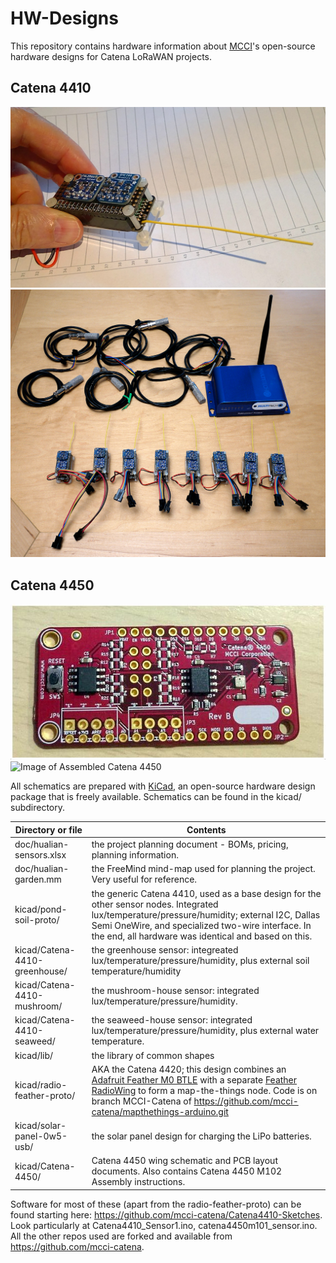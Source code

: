 # HW-Designs
This repository contains hardware information about [MCCI](http://www.mcci.com)'s open-source hardware designs for Catena LoRaWAN projects.

Catena 4410
-----------
<img src="/assets/MCCI-Catena-4410-1080x620.jpg" alt="Image of Catena 4410" /> 
<Img src="/assets/catena-4410-hualian-kit-20161104-rough-1024x871.jpg" alt="Image of garden shipment" /> 

Catena 4450
-----------
<img src="/assets/Catena-4450-Wing.jpg" alt="Image of Catena 4450 wing" /> 
<img src="/assets/Asseembled_Catena-4450.jpg" alt="Image of Assembled Catena 4450" />

All schematics are prepared with [KiCad](http://kicad-pcb.org/), an open-source hardware design package that is freely available. 
Schematics can be found in the kicad/ subdirectory. 

Directory or file | Contents
------------------|---------
doc/hualian-sensors.xlsx | the project planning document - BOMs, pricing, planning information.
doc/hualian-garden.mm | the FreeMind mind-map used for planning the project. Very useful for reference.
kicad/pond-soil-proto/ | the generic Catena 4410, used as a base design for the other sensor nodes. Integrated lux/temperature/pressure/humidity; external I2C, Dallas Semi OneWire, and specialized two-wire interface. In the end, all hardware was identical and based on this.
kicad/Catena-4410-greenhouse/ | the greenhouse sensor: integreated lux/temperature/pressure/humidity, plus external soil temperature/humidity
kicad/Catena-4410-mushroom/ | the mushroom-house sensor: integrated lux/temperature/pressure/humidity.
kicad/Catena-4410-seaweed/ | the seaweed-house sensor: integrated lux/temperature/pressure/humidity, plus external water temperature.
kicad/lib/ | the library of common shapes
kicad/radio-feather-proto/ | AKA the Catena 4420; this design combines an [Adafruit Feather M0 BTLE](https://www.adafruit.com/products/2995) with a separate [Feather RadioWing](https://www.adafruit.com/products/3231) to form a map-the-things node. Code is on branch MCCI-Catena of https://github.com/mcci-catena/mapthethings-arduino.git 
kicad/solar-panel-0w5-usb/ | the solar panel design for charging the LiPo batteries.
kicad/Catena-4450/ | Catena 4450 wing schematic and PCB layout documents. Also contains Catena 4450 M102 Assembly instructions.

Software for most of these (apart from the radio-feather-proto) can be found starting here: https://github.com/mcci-catena/Catena4410-Sketches.
Look particularly at Catena4410_Sensor1.ino, catena4450m101_sensor.ino. All the other repos used are forked and available from https://github.com/mcci-catena.

